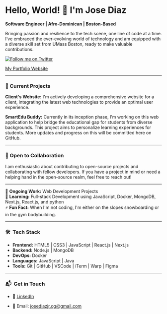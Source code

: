 # **Hello, World! 👋 I'm Jose Diaz**

**Software Engineer | Afro-Dominican | Boston-Based**

Bringing passion and resilience to the tech scene, one line of code at a time. I’ve embraced the ever-evolving world of technology and am equipped with a diverse skill set from UMass Boston, ready to make valuable contributions.

<a href="https://twitter.com/diazjosedev" target="_blank"><img src="https://img.shields.io/twitter/follow/diazjosedev?style=social" alt="Follow me on Twitter"></a>

[My Portfolio Website](https://josediazdev.com)

---

### 🚀 **Current Projects**

**Client's Website:** I'm actively developing a comprehensive website for a client, integrating the latest web technologies to provide an optimal user experience.

**SmartEdu Buddy:** Currently in its inception phase, I'm working on this web application to help bridge the educational gap for students from diverse backgrounds. This project aims to personalize learning experiences for students. More updates and progress on this will be committed here on GitHub.

---

### 🤝 **Open to Collaboration**

I am enthusiastic about contributing to open-source projects and collaborating with fellow developers. If you have a project in mind or need a helping hand in the open-source realm, feel free to reach out!

---

🔭 **Ongoing Work:** Web Development Projects  
🌱 **Learning:** Full-stack Development using JavaScript, Docker, MongoDB, Next.js, React.js, and python  
⚡ **Fun Fact:** When I'm not coding, I'm either on the slopes snowboarding or in the gym bodybuilding.

---

### 🛠 **&nbsp;Tech Stack**

- **Frontend:** HTML5 | CSS3 | JavaScript | React.js | Next.js
- **Backend:** Node.js | MongoDB
- **DevOps:** Docker
- **Languages:** JavaScript | Java
- **Tools:** Git | GitHub | VSCode | iTerm | Warp | Figma

---

### 📬 **&nbsp;Get in Touch**

- 💼 [LinkedIn](https://linkedin.com/in/josediazdev)
<!-- - 🌐 [Personal Website](https://josediazdev.com)
- 🐦 [Twitter](https://twitter.com/diazjosedev) -->
- 📧 Email: josediazjr.og@gmail.com
<!-- - 📝 [Blog](YOUR_BLOG_LINK) (🔜 Coming Soon!) -->
